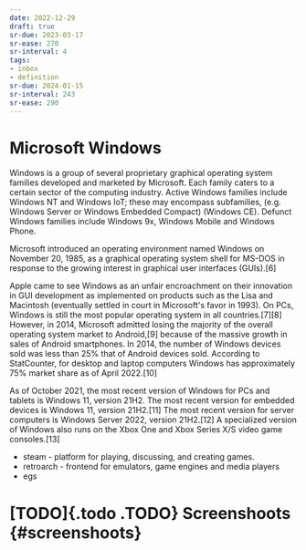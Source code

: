 ```yaml
---
date: 2022-12-29
draft: true
sr-due: 2023-03-17
sr-ease: 270
sr-interval: 4
tags:
- inbox
- definition
sr-due: 2024-01-15
sr-interval: 243
sr-ease: 290
---
```


# Microsoft Windows


Windows is a group of several proprietary graphical operating system families
developed and marketed by Microsoft. Each family caters to a certain sector of
the computing industry. Active Windows families include Windows NT and Windows
IoT; these may encompass subfamilies, (e.g. Windows Server or Windows Embedded
Compact) (Windows CE). Defunct Windows families include Windows 9x, Windows
Mobile and Windows Phone.

Microsoft introduced an operating environment named Windows on November 20,
1985, as a graphical operating system shell for MS-DOS in response to the
growing interest in graphical user interfaces (GUIs).\[6\]

Apple came to see Windows as an unfair encroachment on their innovation in GUI
development as implemented on products such as the Lisa and Macintosh
(eventually settled in court in Microsoft\'s favor in 1993). On PCs, Windows is
still the most popular operating system in all countries.\[7\]\[8\] However, in
2014, Microsoft admitted losing the majority of the overall operating system
market to Android,\[9\] because of the massive growth in sales of Android
smartphones. In 2014, the number of Windows devices sold was less than 25% that
of Android devices sold. According to StatCounter, for desktop and laptop
computers Windows has approximately 75% market share as of April 2022.\[10\]

As of October 2021, the most recent version of Windows for PCs and tablets is
Windows 11, version 21H2. The most recent version for embedded devices is
Windows 11, version 21H2.\[11\] The most recent version for server computers is
Windows Server 2022, version 21H2.\[12\] A specialized version of Windows also
runs on the Xbox One and Xbox Series X/S video game consoles.\[13\]

- steam - platform for playing, discussing, and creating games.
- retroarch - frontend for emulators, game engines and media players
- egs

# [TODO]{.todo .TODO} Screenshoots {#screenshoots}
